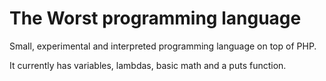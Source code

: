 The Worst programming language
==============================

Small, experimental and interpreted programming language on top of PHP.

It currently has variables, lambdas, basic math and a puts function.

